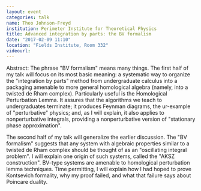 ```yaml
---
layout: event
categories: talk
name: Theo Johnson-Freyd
institution: Perimeter Institute for Theoretical Physics
title: Advanced integration by parts: the BV formalism
date: "2017-02-09 11:10"
location: "Fields Institute, Room 332"
videourl: 
---
```

Abstract: The phrase "BV formalism" means many things. The first half of my talk will focus on its most basic meaning: a systematic way to organize the "integration by parts" method from undergraduate calculus into a packaging amenable to more general homological algebra (namely, into a twisted de Rham complex). Particularly useful is the Homological Perturbation Lemma. It assures that the algorithms we teach to undergraduates terminate; it produces Feynman diagrams, the ur-example of "perturbative" physics; and, as I will explain, it also applies to nonperturbative integrals, providing a nonperturbative version of "stationary phase approximation".

The second half of my talk will generalize the earlier discussion. The "BV formalism" suggests that any system with algebraic properties similar to a twisted de Rham complex should be thought of as an "oscillating integral problem". I will explain one origin of such systems, called the "AKSZ construction". BV-type systems are amenable to homological perturbation lemma techniques. Time permitting, I will explain how I had hoped to prove Kontsevich formality, why my proof failed, and what that failure says about Poincare duality.
